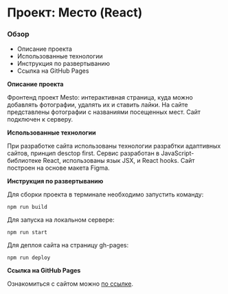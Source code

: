 # Проект: Место (React)

### Обзор

- Описание проекта
- Использованные технологии
- Инструкция по развертыванию
- Ссылка на GitHub Pages

**Описание проекта**

Фронтенд проект Mesto: интерактивная страница, куда можно добавлять фотографии, удалять их и ставить лайки. На сайте представлены фотографии с названиями посещенных мест. Сайт подключен к серверу.

**Использованные технологии**

При разработке сайта использованы технологии разрабтки адаптивных сайтов, принцип desctop first. Сервис разработан в JavaScript-библиотеке React, использованы язык JSX, и React hooks. Сайт построен на основе макета Figma.

**Инструкция по развертыванию**

Для сборки проекта в терминале необходимо запустить команду:

`npm run build`

Для запуска на локальном сервере:

`npm run start`

Для деплоя сайта на страницу gh-pages:

`npm run deploy`

**Ссылка на GitHub Pages**

Ознакомиться с сайтом можно [по ссылке](https://akaevgeniy.github.io/mesto-react/).

